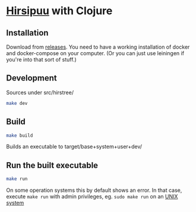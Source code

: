 # [Hirsipuu](http://bit.ly/2pSkI97) with Clojure

## Installation

Download from [releases](https://github.com/JaniAnttonen/hirstree/releases).
You need to have a working installation of docker and docker-compose on your computer.
(Or you can just use leiningen if you're into that sort of stuff.)

## Development
Sources under src/hirstree/


```bash
make dev
```

## Build
```bash
make build
```
Builds an executable to target/base+system+user+dev/

## Run the built executable
```bash
make run
```
On some operation systems this by default shows an error. In that case, execute ```make run``` with admin privileges, eg. ```sudo make run``` on an [UNIX system](https://www.reddit.com/r/itsaunixsystem/)
